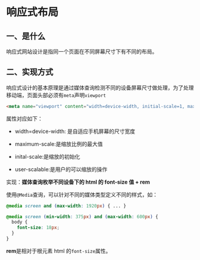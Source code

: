# 响应式布局

## 一、是什么

响应式网站设计是指同一个页面在不同屏幕尺寸下有不同的布局。



## 二、实现方式

响应式设计的基本原理是通过媒体查询检测不同的设备屏幕尺寸做处理，为了处理移动端，页面头部必须有`meta`声明`viewport`

```html
<meta name="viewport" content="width=device-width, initial-scale=1, maximum-scale=1, user-scalable=no”>
```

属性对应如下：

- width=device-width: 是自适应手机屏幕的尺寸宽度

- maximum-scale:是缩放比例的最大值

- inital-scale:是缩放的初始化

- user-scalable:是用户的可以缩放的操作

  

实现：**媒体查询枚举不同设备下的 html 的 font-size 值 + rem**

使用`@Media`查询，可以针对不同的媒体类型定义不同的样式，如：

```css
@media screen and (max-width: 1920px) { ... }

@media screen (min-width: 375px) and (max-width: 600px) {
  body {
    font-size: 18px;
  }
}
```



**rem**是相对于根元素 html 的`font-size`属性。